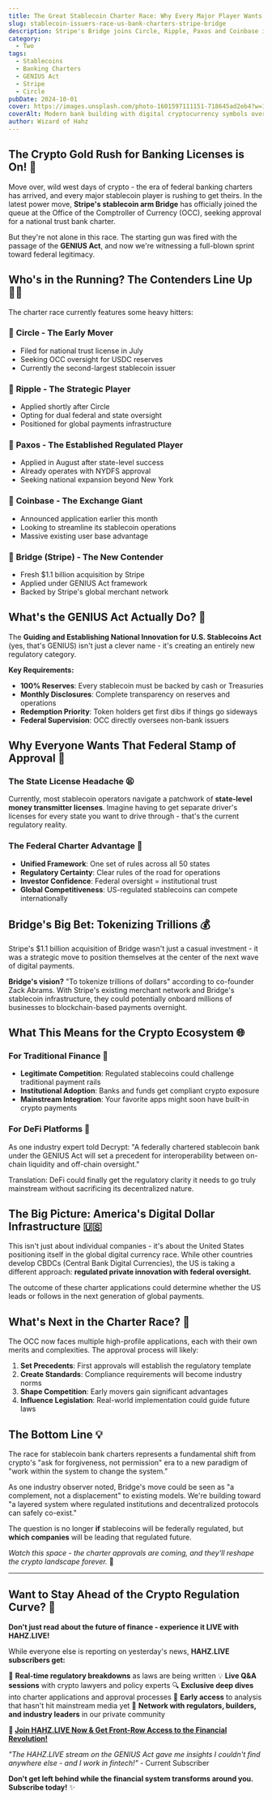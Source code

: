 ```yaml
---
title: The Great Stablecoin Charter Race: Why Every Major Player Wants a US Bank License 🏦
slug: stablecoin-issuers-race-us-bank-charters-stripe-bridge
description: Stripe's Bridge joins Circle, Ripple, Paxos and Coinbase in the race for federal trust bank charters as the GENIUS Act reshapes crypto regulation.
category:
  - Two
tags:
  - Stablecoins
  - Banking Charters
  - GENIUS Act
  - Stripe
  - Circle
pubDate: 2024-10-01
cover: https://images.unsplash.com/photo-1601597111151-718645ad2eb4?w=1960&h=1102&auto=format&fit=crop&q=80
coverAlt: Modern bank building with digital cryptocurrency symbols overlay
author: Wizard of Hahz
---
```


## The Crypto Gold Rush for Banking Licenses is On! 🚀

Move over, wild west days of crypto - the era of federal banking charters has arrived, and every major stablecoin player is rushing to get theirs. In the latest power move, **Stripe's stablecoin arm Bridge** has officially joined the queue at the Office of the Comptroller of Currency (OCC), seeking approval for a national trust bank charter.

But they're not alone in this race. The starting gun was fired with the passage of the **GENIUS Act**, and now we're witnessing a full-blown sprint toward federal legitimacy.

## Who's in the Running? The Contenders Line Up 🏃‍♂️

The charter race currently features some heavy hitters:

### 🥇 **Circle** - The Early Mover
- Filed for national trust license in July
- Seeking OCC oversight for USDC reserves
- Currently the second-largest stablecoin issuer

### 🥈 **Ripple** - The Strategic Player
- Applied shortly after Circle
- Opting for dual federal and state oversight
- Positioned for global payments infrastructure

### 🥉 **Paxos** - The Established Regulated Player
- Applied in August after state-level success
- Already operates with NYDFS approval
- Seeking national expansion beyond New York

### 🏅 **Coinbase** - The Exchange Giant
- Announced application earlier this month
- Looking to streamline its stablecoin operations
- Massive existing user base advantage

### 🎯 **Bridge (Stripe)** - The New Contender
- Fresh $1.1 billion acquisition by Stripe
- Applied under GENIUS Act framework
- Backed by Stripe's global merchant network

## What's the GENIUS Act Actually Do? 🤔

The **Guiding and Establishing National Innovation for U.S. Stablecoins Act** (yes, that's GENIUS) isn't just a clever name - it's creating an entirely new regulatory category.

**Key Requirements:**
- **100% Reserves**: Every stablecoin must be backed by cash or Treasuries
- **Monthly Disclosures**: Complete transparency on reserves and operations
- **Redemption Priority**: Token holders get first dibs if things go sideways
- **Federal Supervision**: OCC directly oversees non-bank issuers

## Why Everyone Wants That Federal Stamp of Approval 🎯

### The State License Headache 😫
Currently, most stablecoin operators navigate a patchwork of **state-level money transmitter licenses**. Imagine having to get separate driver's licenses for every state you want to drive through - that's the current regulatory reality.

### The Federal Charter Advantage 🌟
- **Unified Framework**: One set of rules across all 50 states
- **Regulatory Certainty**: Clear rules of the road for operations
- **Investor Confidence**: Federal oversight = institutional trust
- **Global Competitiveness**: US-regulated stablecoins can compete internationally

## Bridge's Big Bet: Tokenizing Trillions 💰

Stripe's $1.1 billion acquisition of Bridge wasn't just a casual investment - it was a strategic move to position themselves at the center of the next wave of digital payments.

**Bridge's vision?** "To tokenize trillions of dollars" according to co-founder Zack Abrams. With Stripe's existing merchant network and Bridge's stablecoin infrastructure, they could potentially onboard millions of businesses to blockchain-based payments overnight.

## What This Means for the Crypto Ecosystem 🌐

### For Traditional Finance 🏦
- **Legitimate Competition**: Regulated stablecoins could challenge traditional payment rails
- **Institutional Adoption**: Banks and funds get compliant crypto exposure
- **Mainstream Integration**: Your favorite apps might soon have built-in crypto payments

### For DeFi Platforms 🔗
As one industry expert told Decrypt: "A federally chartered stablecoin bank under the GENIUS Act will set a precedent for interoperability between on-chain liquidity and off-chain oversight."

Translation: DeFi could finally get the regulatory clarity it needs to go truly mainstream without sacrificing its decentralized nature.

## The Big Picture: America's Digital Dollar Infrastructure 🇺🇸

This isn't just about individual companies - it's about the United States positioning itself in the global digital currency race. While other countries develop CBDCs (Central Bank Digital Currencies), the US is taking a different approach: **regulated private innovation with federal oversight.**

The outcome of these charter applications could determine whether the US leads or follows in the next generation of global payments.

## What's Next in the Charter Race? 🏁

The OCC now faces multiple high-profile applications, each with their own merits and complexities. The approval process will likely:

1. **Set Precedents**: First approvals will establish the regulatory template
2. **Create Standards**: Compliance requirements will become industry norms
3. **Shape Competition**: Early movers gain significant advantages
4. **Influence Legislation**: Real-world implementation could guide future laws

## The Bottom Line 💡

The race for stablecoin bank charters represents a fundamental shift from crypto's "ask for forgiveness, not permission" era to a new paradigm of "work within the system to change the system."

As one industry observer noted, Bridge's move could be seen as "a complement, not a displacement" to existing models. We're building toward "a layered system where regulated institutions and decentralized protocols can safely co-exist."

The question is no longer **if** stablecoins will be federally regulated, but **which companies** will be leading that regulated future.

*Watch this space - the charter approvals are coming, and they'll reshape the crypto landscape forever.* 🚀

---

## Want to Stay Ahead of the Crypto Regulation Curve? 🎯

**Don't just read about the future of finance - experience it LIVE with HAHZ.LIVE!**

While everyone else is reporting on yesterday's news, **HAHZ.LIVE subscribers get:**

🚀 **Real-time regulatory breakdowns** as laws are being written
💡 **Live Q&A sessions** with crypto lawyers and policy experts
🔍 **Exclusive deep dives** into charter applications and approval processes
🎯 **Early access** to analysis that hasn't hit mainstream media yet
🤝 **Network with regulators, builders, and industry leaders** in our private community

**📡 [Join HAHZ.LIVE Now & Get Front-Row Access to the Financial Revolution!](#)**

*"The HAHZ.LIVE stream on the GENIUS Act gave me insights I couldn't find anywhere else - and I work in fintech!"* - Current Subscriber

**Don't get left behind while the financial system transforms around you. Subscribe today!** ✨